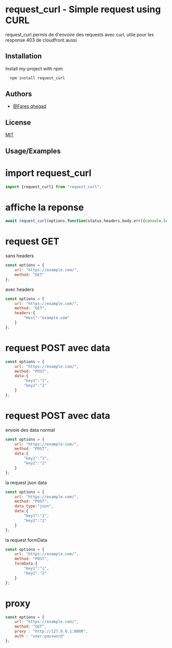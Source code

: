 
# request_curl - Simple request using CURL

request_curl permis de d'envoire des requests avec curl, utile pour les response 403 de cloudfront aussi.


## Installation

Install my-project with npm

```bash
  npm install request_curl
```
    
## Authors

- [@Fares ghegad](https://www.github.com/ghegad)


## License

[MIT](https://choosealicense.com/licenses/mit/)


## Usage/Examples

# import request_curl

```js
import {request_curl} from "request_curl";
```

# affiche la reponse


```js
await request_curl(options,function(status,headers,body,err){console.log(body);});
```

# request GET

sans headers

```js
const options = {
    url: "https://example.com/",
    method: "GET"
};
```

avec headers

```js
const options = {
    url: "https://example.com/",
    method: "GET",
    headers:{
        "Host":"example.com"
    }
};
```

# request POST avec data

```js
const options = {
    url: "https://example.com/",
    method: "POST",
    data:{
        "key1":"1",
        "key2":"2"
    }
};
```

# request POST avec data

envoie des data normal

```js
const options = {
    url: "https://example.com/",
    method: "POST",
    data:{
        "key1":"1",
        "key2":"2"
    }
};
```
la request json data
```js
const options = {
    url: "https://example.com/",
    method: "POST",
    data_type:"json",
    data:{
        "key1":"1",
        "key2":"2"
    }
};
```

la request formData
```js
const options = {
    url: "https://example.com/",
    method: "POST",
    formData:{
        "key1":"1",
        "key2":"2"
    }
};
```

# proxy

```js
const options = {
    url: "https://example.com/",
    method: "GET",
    proxy : "http://127.0.0.1:8080",
    auth : "user:password"
};
```

